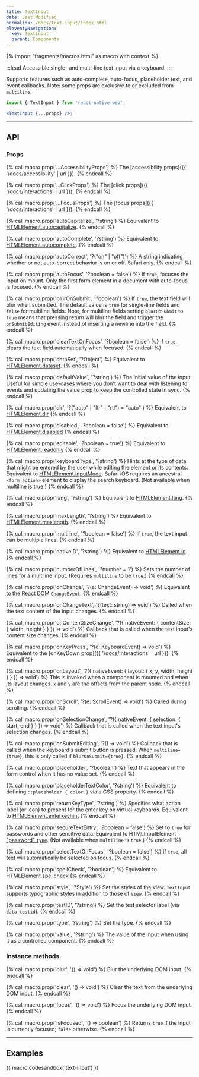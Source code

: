 ```yaml
---
title: TextInput
date: Last Modified
permalink: /docs/text-input/index.html
eleventyNavigation:
  key: TextInput
  parent: Components
---
```


{% import "fragments/macros.html" as macro with context %}

:::lead
Accessible single- and multi-line text input via a keyboard.
:::

Supports features such as auto-complete, auto-focus, placeholder text, and event callbacks. Note: some props are exclusive to or excluded from `multiline`.

```jsx
import { TextInput } from 'react-native-web';

<TextInput {...props} />;
```

---

## API

### Props

{% call macro.prop('...AccessibilityProps') %}
The [accessibility props]({{ '/docs/accessibility' | url }}).
{% endcall %}

{% call macro.prop('...ClickProps') %}
The [click props]({{ '/docs/interactions' | url }}).
{% endcall %}

{% call macro.prop('...FocusProps') %}
The [focus props]({{ '/docs/interactions' | url }}).
{% endcall %}

{% call macro.prop('autoCapitalize', '?string') %}
Equivalent to [HTMLElement.autocapitalize](https://developer.mozilla.org/en-US/docs/Web/HTML/Global_attributes/autocapitalize).
{% endcall %}

{% call macro.prop('autoComplete', '?string') %}
Equivalent to [HTMLElement.autocomplete](https://developer.mozilla.org/en-US/docs/Web/HTML/Global_attributes/autocomplete).
{% endcall %}

{% call macro.prop('autoCorrect', '?("on" | "off")') %}
A string indicating whether or not auto-correct behavior is on or off. Safari only.
{% endcall %}

{% call macro.prop('autoFocus', '?boolean = false') %}
If `true`, focuses the input on mount. Only the first form element in a document with auto-focus is focused.
{% endcall %}

{% call macro.prop('blurOnSubmit', '?boolean') %}
If `true`, the text field will blur when submitted. The default value is `true` for single-line fields and `false` for multiline fields. Note, for multiline fields setting `blurOnSubmit` to `true` means that pressing return will blur the field and trigger the `onSubmitEditing` event instead of inserting a newline into the field.
{% endcall %}

{% call macro.prop('clearTextOnFocus', '?boolean = false') %}
If `true`, clears the text field automatically when focused.
{% endcall %}

{% call macro.prop('dataSet', '?Object') %}
Equivalent to [HTMLElement.dataset](https://developer.mozilla.org/en-US/docs/Web/API/HTMLOrForeignElement/dataset).
{% endcall %}

{% call macro.prop('defaultValue', '?string') %}
The initial value of the input. Useful for simple use-cases where you don't want to deal with listening to events and updating the value prop to keep the controlled state in sync.
{% endcall %}

{% call macro.prop('dir', '?("auto" | "ltr" | "rtl") = "auto"') %}
Equivalent to [HTMLElement.dir](https://developer.mozilla.org/en-US/docs/Web/API/HTMLElement/dir)
{% endcall %}

{% call macro.prop('disabled', '?boolean = false') %}
Equivalent to [HTMLElement.disabled](https://developer.mozilla.org/en-US/docs/Web/HTML/Attributes/disabled)
{% endcall %}

{% call macro.prop('editable', '?boolean = true') %}
Equivalent to [HTMLElement.readonly](https://developer.mozilla.org/en-US/docs/Web/HTML/Attributes/readonly)
{% endcall %}

{% call macro.prop('keyboardType', '?string') %}
Hints at the type of data that might be entered by the user while editing the element or its contents. Equivalent to [HTMLElement.inputMode](https://developer.mozilla.org/en-US/docs/Web/HTML/Global_attributes/inputmode). Safari iOS requires an ancestral `<form action>` element to display the search keyboard. (Not available when multiline is true.)
{% endcall %}

{% call macro.prop('lang', '?string') %}
Equivalent to [HTMLElement.lang](https://developer.mozilla.org/en-US/docs/Web/HTML/Global_attributes/lang).
{% endcall %}

{% call macro.prop('maxLength', '?string') %}
Equivalent to [HTMLElement.maxlength](https://developer.mozilla.org/en-US/docs/Web/HTML/Attributes/maxlength).
{% endcall %}

{% call macro.prop('multiline', '?boolean = false') %}
If `true`, the text input can be multiple lines.
{% endcall %}

{% call macro.prop('nativeID', '?string') %}
Equivalent to [HTMLElement.id](https://developer.mozilla.org/en-US/docs/Web/HTML/Global_attributes/id).
{% endcall %}

{% call macro.prop('numberOfLines', '?number = 1') %}
Sets the number of lines for a multiline input. (Requires `multiline` to be `true`.)
{% endcall %}

{% call macro.prop('onChange', '?(e: ChangeEvent) => void') %}
Equivalent to the React DOM `ChangeEvent`.
{% endcall %}

{% call macro.prop('onChangeText', '?(text: string) => void') %}
Called when the text content of the input changes.
{% endcall %}

{% call macro.prop('onContentSizeChange', '?({ nativeEvent: { contentSize: { width, height } } }) => void') %}
Callback that is called when the text input's content size changes.
{% endcall %}

{% call macro.prop('onKeyPress', '?(e: KeyboardEvent) => void') %}
Equivalent to the [onKeyDown prop]({{ '/docs/interactions' | url }}).
{% endcall %}

{% call macro.prop('onLayout', '?({ nativeEvent: { layout: { x, y, width, height } } }) => void') %}
This is invoked when a component is mounted and when its layout changes. `x` and `y` are the offsets from the parent node.
{% endcall %}

{% call macro.prop('onScroll', '?(e: ScrollEvent) => void') %}
Called during scrolling.
{% endcall %}

{% call macro.prop('onSelectionChange', '?({ nativeEvent: { selection: { start, end } } }) => void') %}
Callback that is called when the text input's selection changes.
{% endcall %}

{% call macro.prop('onSubmitEditing', '?() => void') %}
Callback that is called when the keyboard's submit button is pressed. When `multiline={true}`, this is only called if `blurOnSubmit={true}`.
{% endcall %}

{% call macro.prop('placeholder', '?boolean') %}
Text that appears in the form control when it has no value set.
{% endcall %}

{% call macro.prop('placeholderTextColor', '?string') %}
Equivalent to defining `::placeholder { color }` via a CSS property.
{% endcall %}

{% call macro.prop('returnKeyType', '?string') %}
Specifies what action label (or icon) to present for the enter key on virtual keyboards. Equivalent to [HTMLElement.enterkeyhint](https://html.spec.whatwg.org/multipage/interaction.html#input-modalities:-the-enterkeyhint-attribute)
{% endcall %}

{% call macro.prop('secureTextEntry', '?boolean = false') %}
Set to `true` for passwords and other sensitive data. Equivalent to HTMLInputElement ["password" `type`](https://developer.mozilla.org/en-US/docs/Web/HTML/Element/input/password). (Not available when `multiline` is `true`.)
{% endcall %}

{% call macro.prop('selectTextOnFocus', '?boolean = false') %}
If `true`, all text will automatically be selected on focus.
{% endcall %}

{% call macro.prop('spellCheck', '?boolean') %}
Equivalent to [HTMLElement.spellcheck](https://developer.mozilla.org/en-US/docs/Web/HTML/Global_attributes/spellcheck)
{% endcall %}

{% call macro.prop('style', '?Style') %}
Set the styles of the view. `TextInput` supports typographic styles in addition to those of `View`.
{% endcall %}

{% call macro.prop('testID', '?string') %}
Set the test selector label (via `data-testid`).
{% endcall %}

{% call macro.prop('type', '?string') %}
Set the type.
{% endcall %}

{% call macro.prop('value', '?string') %}
The value of the input when using it as a controlled component.
{% endcall %}

### Instance methods

{% call macro.prop('blur', '() => void') %}
Blur the underlying DOM input.
{% endcall %}

{% call macro.prop('clear', '() => void') %}
Clear the text from the underlying DOM input.
{% endcall %}

{% call macro.prop('focus', '() => void') %}
Focus the underlying DOM input.
{% endcall %}

{% call macro.prop('isFocused', '() => boolean') %}
Returns `true` if the input is currently focused; `false` otherwise.
{% endcall %}

---

## Examples

{{ macro.codesandbox('text-input') }}
